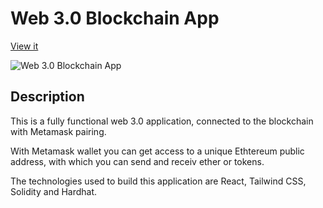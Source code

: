 # Web 3.0 Blockchain App

[View it](https://rainbow-selkie-60d0d9.netlify.app/)

![Web 3.0 Blockchain App](https://user-images.githubusercontent.com/93548530/159907136-3fbcc421-0afa-4ab2-b685-f6a1f5f4350e.png)

## Description

This is a fully functional web 3.0 application, connected to the blockchain with Metamask pairing.

With Metamask wallet you can get access to a unique Ethtereum public address, with which you can send and receiv ether or tokens. 

The technologies used to build this application are React, Tailwind CSS, Solidity and Hardhat.

